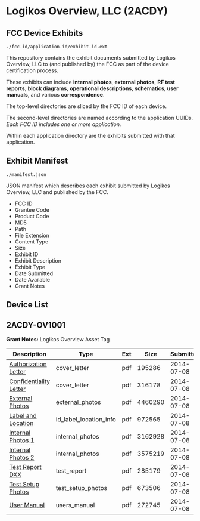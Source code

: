 # Logikos Overview, LLC (2ACDY)
## FCC Device Exhibits

```
./fcc-id/application-id/exhibit-id.ext
```

This repository contains the exhibit documents submitted by Logikos Overview, LLC to (and published by) the FCC as part of the device certification process.

These exhibits can include **internal photos**, **external photos**, **RF test reports**, **block diagrams**, **operational descriptions**, **schematics**, **user manuals**, and various **correspondence**.

The top-level directories are sliced by the FCC ID of each device.

The second-level directories are named according to the application UUIDs. *Each FCC ID includes one or more application.*

Within each application directory are the exhibits submitted with that application. 

## Exhibit Manifest

```
./manifest.json
```

JSON manifest which describes each exhibit submitted by Logikos Overview, LLC and published by the FCC.

- FCC ID
- Grantee Code
- Product Code
- MD5
- Path
- File Extension
- Content Type
- Size
- Exhibit ID
- Exhibit Description
- Exhibit Type
- Date Submitted
- Date Available
- Grant Notes

## Device List
## 2ACDY-OV1001
**Grant Notes:** Logikos Overview Asset Tag

| Description | Type | Ext | Size | Submitted | Available |
| ----------- | ---- | --- | ---- | --------- | --------- |
| [Authorization Letter](2ACDY-OV1001/30e3d08ea0b65fb8c860e2cdb8690de1/2319088.pdf) | cover_letter | pdf | 195286 | 2014-07-08 | 2014-07-09 |
| [Confidentiality Letter](2ACDY-OV1001/30e3d08ea0b65fb8c860e2cdb8690de1/2319089.pdf) | cover_letter | pdf | 316178 | 2014-07-08 | 2014-07-09 |
| [External Photos](2ACDY-OV1001/30e3d08ea0b65fb8c860e2cdb8690de1/2319091.pdf) | external_photos | pdf | 4460290 | 2014-07-08 | 2014-07-09 |
| [Label and Location](2ACDY-OV1001/30e3d08ea0b65fb8c860e2cdb8690de1/2319094.pdf) | id_label_location_info | pdf | 972565 | 2014-07-08 | 2014-07-09 |
| [Internal Photos 1](2ACDY-OV1001/30e3d08ea0b65fb8c860e2cdb8690de1/2319092.pdf) | internal_photos | pdf | 3162928 | 2014-07-08 | 2014-07-09 |
| [Internal Photos 2](2ACDY-OV1001/30e3d08ea0b65fb8c860e2cdb8690de1/2319093.pdf) | internal_photos | pdf | 3575219 | 2014-07-08 | 2014-07-09 |
| [Test Report DXX](2ACDY-OV1001/30e3d08ea0b65fb8c860e2cdb8690de1/2319098.pdf) | test_report | pdf | 285179 | 2014-07-08 | 2014-07-09 |
| [Test Setup Photos](2ACDY-OV1001/30e3d08ea0b65fb8c860e2cdb8690de1/2319099.pdf) | test_setup_photos | pdf | 673506 | 2014-07-08 | 2014-07-09 |
| [User Manual](2ACDY-OV1001/30e3d08ea0b65fb8c860e2cdb8690de1/2319100.pdf) | users_manual | pdf | 272745 | 2014-07-08 | 2014-07-09 |
